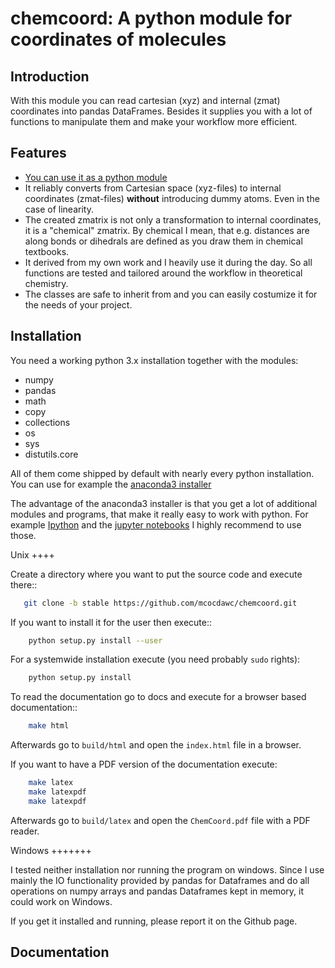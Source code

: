 # chemcoord: A python module for coordinates of molecules

## Introduction

With this module you can read cartesian (xyz) and internal (zmat) coordinates into pandas DataFrames.
Besides it supplies you with a lot of functions to manipulate them and make your workflow more efficient.

## Features

* [You can use it as a python module](https://xkcd.com/353/)
* It reliably converts from Cartesian space (xyz-files) to internal coordinates (zmat-files)
  **without** introducing dummy atoms. Even in the case of linearity.
* The created zmatrix is not only a transformation to internal coordinates, it is a "chemical" zmatrix. 
  By chemical I mean, that e.g. distances are along bonds or dihedrals are defined as you draw them in chemical textbooks.
* It derived from my own work and I heavily use it during the day.
  So all functions are tested and tailored around the workflow in theoretical chemistry.
* The classes are safe to inherit from and you can easily costumize it for the needs of your project.

## Installation

You need a working python 3.x installation together with the modules:

- numpy
- pandas
- math
- copy
- collections
- os
- sys
- distutils.core

All of them come shipped by default with nearly every python installation.
You can use for example the [anaconda3 installer](https://www.continuum.io/downloads/)

The advantage of the anaconda3 installer is that you get a lot of additional modules and programs,
that make it really easy to work with python. 
For example [Ipython](http://ipython.org/) and the [jupyter notebooks](http://jupyter.org/)
I highly recommend to use those.

Unix
++++

Create a directory where you want to put the source code and execute there::
```bash
   git clone -b stable https://github.com/mcocdawc/chemcoord.git
```
If you want to install it for the user then execute::
```bash
    python setup.py install --user
```

For a systemwide installation execute (you need probably `sudo` rights):
```bash
    python setup.py install 
```

To read the documentation go to docs and execute for a browser based documentation::
```bash
    make html
```

Afterwards go to `build/html` and open the `index.html` file in a browser.

If you want to have a PDF version of the documentation execute:
```bash
    make latex
    make latexpdf
    make latexpdf
```

Afterwards go to `build/latex` and open the `ChemCoord.pdf` file with a PDF reader.
 



Windows
+++++++

I tested neither installation nor running the program on windows.
Since I use mainly the IO functionality provided by pandas for Dataframes and 
do all operations on numpy arrays and pandas Dataframes kept in memory, 
it could work on Windows.

If you get it installed and running, please report it on the Github page.

## Documentation



